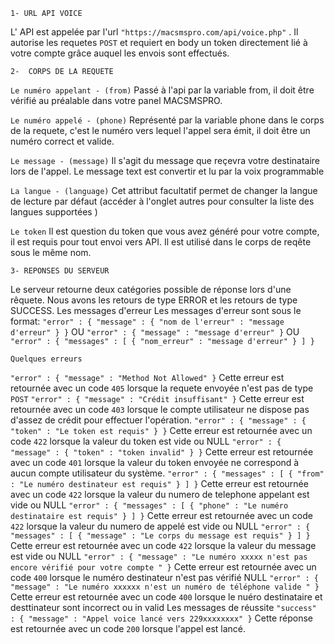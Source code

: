 `1- URL API VOICE`

L' API est appelée par l'url `"https://macsmspro.com/api/voice.php"` . Il autorise les requetes `POST` et requiert en body un token directement lié à votre compte grâce auquel les envois sont effectués.

`2-  CORPS DE LA REQUETE`

`Le numéro appelant - (from)`
Passé à l'api par la variable from, il doit être vérifié au préalable dans votre panel MACSMSPRO.

`Le numéro appelé - (phone)`
Représenté par la variable phone dans le corps de la requete, c'est le numéro vers lequel l'appel sera émit, il doit être un numéro correct et valide.

`Le message - (message)`
Il s'agit du message que reçevra votre destinataire lors de l'appel. Le message text est convertir et lu par la voix programmable

`La langue - (language)`
Cet attribut facultatif permet de changer la langue de lecture par défaut (accéder à l'onglet autres pour consulter la liste des langues supportées )

`Le token`
Il est question du token que vous avez généré pour votre compte, il est requis pour tout envoi vers API. Il est utilisé dans le corps de reqête sous le même nom.

`3- REPONSES DU SERVEUR`


Le serveur retourne deux catégories possible de réponse lors d'une rêquete. Nous avons les retours de type ERROR et les retours de type SUCCESS.
Les messages d'erreur
Les messages d'erreur sont sous le format:
`"error" : {
"message" : {
"nom de l'erreur" : "message d'erreur"
}
}`
OU
`"error" : {
"message" : "message d'erreur"
}`
OU
`"error" : {
"messages" : [
{
"nom_erreur" : "message d'erreur"
}
]
}`

`Quelques erreurs`

`"error" : {
"message" : "Method Not Allowed"
}`
Cette erreur est retournée avec un code `405` lorsque la requete envoyée n'est pas de type `POST`
`"error" : {
"message" : "Crédit insuffisant"
}`
Cette erreur est retournée avec un code `403` lorsque le compte utilisateur ne dispose pas d'assez de crédit pour effectuer l'opération.
`"error" : {
"message" : {
"token" : "Le token est requis"
}
}`
Cette erreur est retournée avec un code `422` lorsque la valeur du token est vide ou NULL
`"error" : {
"message" : {
"token" : "token invalid"
}
}`
Cette erreur est retournée avec un code `401` lorsque la valeur du token envoyée ne correspond à aucun compte utilisateur du système.
`"error" : {
"messages" : [
{
"from" : "Le numéro destinateur est requis"
}
]
}`
Cette erreur est retournée avec un code `422` lorsque la valeur du numero de telephone appelant est vide ou NULL
`"error" : {
"messages" : [
{
"phone" : "Le numéro destinataire est requis"
}
]
}`
Cette erreur est retournée avec un code `422` lorsque la valeur du numero de appelé est vide ou NULL
`"error" : {
"messages" : [
{
"message" : "Le corps du message est requis"
}
]
}`
Cette erreur est retournée avec un code `422` lorsque la valeur du message est vide ou NULL
`"error" : {
"message" : "Le numéro xxxxx n'est pas encore vérifié pour votre compte "
}`
Cette erreur est retournée avec un code `400` lorsque le numéro destinateur n'est pas vérifié NULL
`"error" : {
"message" : "Le numéro xxxxxx n'est un numéro de téléphone valide "
}`
Cette erreur est retournée avec un code `400` lorsque le nuéro destinataire et desttinateur sont incorrect ou in valid
Les messages de réussite
`"success" : {
"message" : "Appel voice lancé vers 229xxxxxxxx"
}`
Cette réponse est retournée avec un code `200` lorsque l'appel est lancé.

